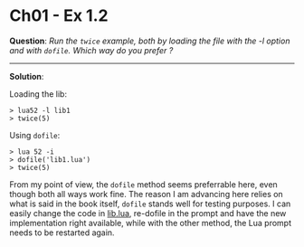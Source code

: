 Ch01 - Ex 1.2
============

**Question**: *Run the `twice` example, both by loading the file with the -l
option and with `dofile`. Which way do you prefer ?*

--------------

**Solution**:

Loading the lib:

    > lua52 -l lib1
    > twice(5) 

Using `dofile`:

    > lua 52 -i
    > dofile('lib1.lua')
    > twice(5)

From my point of view, the `dofile` method seems preferrable here, even though both all ways work fine. The reason I am advancing here relies on what is said in the book itself, `dofile` stands well for testing purposes. I can easily change the code in [lib.lua](lib1.lua), re-dofile in the prompt and have the new implementation right available, while with the other method, the Lua prompt needs to be restarted again.